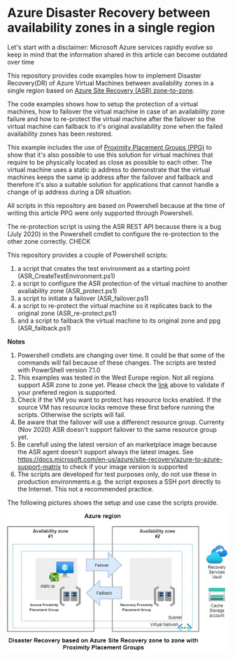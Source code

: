 # Azure Disaster Recovery between availability zones in a single region

Let's start with a disclaimer: Microsoft Azure services rapidly evolve so keep in mind that the information shared in this article can become outdated over time

This repository provides code examples how to implement Disaster Recovery(DR) of Azure Virtual Machines between availability zones in a single region based on [Azure Site Recovery (ASR) zone-to-zone](https://docs.microsoft.com/en-us/azure/site-recovery/azure-to-azure-how-to-enable-zone-to-zone-disaster-recovery). 

The code examples shows how to setup the protection of a virtual machines, how to failover the virtual machine in case of an availability zone failure and how to re-protect the virtual machine after the failover so the virtual machine can failback to it's original availability zone when the failed availability zones has been restored. 

This example includes the use of [Proximity Placement Groups (PPG)](https://docs.microsoft.com/en-us/azure/virtual-machines/co-location#using-proximity-placement-groups) to show that it's also possible to use this solution for virtual machines that require to be physically located as close as possible to each other. The virtual machine uses a static ip address to demonstrate that the virtual machines keeps the same ip address after the failover and failback and therefore it's also a suitable solution for applications that cannot handle a change of ip address during a DR situation.

All scripts in this repository are based on Powershell because at the time of writing this article PPG were only supported through Powershell. 

The re-protection script is using the ASR REST API because there is a bug (July 2020) in the Powershell cmdlet to configure the re-protection to the other zone correctly. CHECK 

This repository provides a couple of Powershell scripts:
1. a script that creates the test environment as a starting point (ASR_CreateTestEnvironment.ps1)
2. a script to configure the ASR protection of the virtual machine to another availability zone (ASR_protect.ps1)
3. a script to initiate a failover (ASR_failover.ps1)
4. a script to re-protect the virtual machine so it replicates back to the original zone (ASR_re-protect.ps1)
5. and a script to failback the virtual machine to its original zone and ppg (ASR_failback.ps1) 

**Notes**
1. Powershell cmdlets are changing over time. It could be that some of the commands will fail because of these changes. The scripts are tested with PowerShell version 7.1.0
2. This examples was tested in the West Europe region. Not all regions support ASR zone to zone yet. Please check the [link](https://docs.microsoft.com/en-us/azure/site-recovery/azure-to-azure-how-to-enable-zone-to-zone-disaster-recovery) above to validate if your prefered region is supported.
3. Check if the VM you want to protect has resource locks enabled. If the source VM has resource locks remove these first before running the scripts. Otherwise the scripts will fail.
4. Be aware that the failover will use a differenct resource group. Currenty (Nov 2020) ASR doesn't support failover to the same resource group yet.   
5. Be carefull using the latest version of an marketplace image because the ASR agent doesn't support always the latest images. See https://docs.microsoft.com/en-us/azure/site-recovery/azure-to-azure-support-matrix to check if your image version is supported
6. The scripts are developed for test purposes only, do not use these in production environments.e.g. the script exposes a SSH port directly to the Internet. This not a recommended practice.

The following pictures shows the setup and use case the scripts provide.

![Picture of test setup](/images/DRinasingleregion.jpg)
